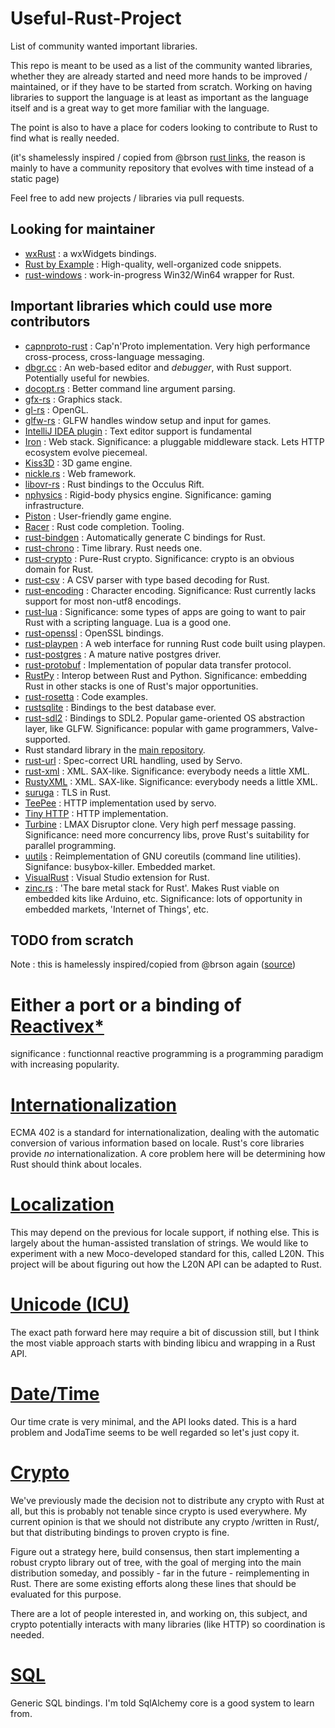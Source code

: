 Useful-Rust-Project
====================

List of community wanted important libraries.

This repo is meant to be used as a list of the community wanted libraries, whether they are already
started and need more hands to be improved / maintained, or if they have to be started from scratch.
Working on having libraries to support the language is at least as important as the language itself and
is a great way to get more familiar with the language.

The point is also to have a place for coders looking to contribute to Rust to find what is really needed.

(it's shamelessly inspired / copied from @brson [rust links](http://brson.github.io/rustlinks.html), the reason
is mainly to have a community repository that evolves with time instead of a static page)

Feel free to add new projects / libraries via pull requests.

Looking for maintainer
----------------------

* [wxRust](https://github.com/kenz-gelsoft/wxRust) : a wxWidgets bindings.
* [Rust by Example](https://github.com/rust-lang/rust-by-example) : High-quality, well-organized code snippets.
* [rust-windows](https://github.com/klutzy/rust-windows) : work-in-progress Win32/Win64 wrapper for Rust.


Important libraries which could use more contributors
-----------------------------------------------------

* [capnproto-rust](http://rust-ci.org/dwrensha/capnproto-rust) :  Cap'n'Proto implementation. Very high performance cross-process, cross-language messaging.
* [dbgr.cc](http://dbgr.cc/) :  An web-based editor and *debugger*, with Rust support. Potentially useful for newbies.
* [docopt.rs](https://github.com/docopt/docopt.rs) : Better command line argument parsing.
* [gfx-rs](https://github.com/bjz/gfx-rs) : Graphics stack.
* [gl-rs](https://github.com/bjz/gl-rs) : OpenGL.
* [glfw-rs](https://github.com/bjz/glfw-rs) : GLFW handles window setup and input for games.
* [IntelliJ IDEA plugin](http://plugins.jetbrains.com/plugin/7438) : Text editor support is fundamental 
* [Iron](https://github.com/iron/iron) : Web stack. Significance: a pluggable middleware stack. Lets HTTP ecosystem evolve piecemeal.
* [Kiss3D](http://rust-ci.org/sebcrozet/kiss3d) : 3D game engine.
* [nickle.rs](http://nickel.rs/) : Web framework.
* [libovr-rs](https://github.com/csherratt/vr-rs) : Rust bindings to the Occulus Rift.
* [nphysics](http://rust-ci.org/sebcrozet/nphysics) : Rigid-body physics engine. Significance: gaming infrastructure.
* [Piston](http://www.piston.rs/) : User-friendly game engine.
* [Racer](http://github.com/phildawes/racer) :  Rust code completion. Tooling.
* [rust-bindgen](http://rust-ci.org/crabtw/rust-bindgen) : Automatically generate C bindings for Rust.
* [rust-chrono](https://github.com/lifthrasiir/rust-chrono) : Time library. Rust needs one.
* [rust-crypto](http://rust-ci.org/DaGenix/rust-crypto) : Pure-Rust crypto. Significance: crypto is an obvious domain for Rust.
* [rust-csv](https://github.com/BurntSushi/rust-csv) : A CSV parser with type based decoding for Rust.
* [rust-encoding](http://rust-ci.org/lifthrasiir/rust-encoding) : Character encoding. Significance: Rust currently lacks support for most non-utf8 encodings.
* [rust-lua](http://rust-ci.org/kballard/rust-lua) : Significance: some types of apps are going to want to pair Rust with a scripting language. Lua is a good one.
* [rust-openssl](http://rust-ci.org/sfackler/rust-openssl) : OpenSSL bindings.
* [rust-playpen](https://github.com/rust-lang/rust-playpen) : A web interface for running Rust code built using playpen.
* [rust-postgres](http://github.com/sfackler/rust-postgres) : A mature native postgres driver.
* [rust-protobuf](http://rust-ci.org/stepancheg/rust-protobuf) : Implementation of popular data transfer protocol.
* [RustPy](https://github.com/lukemetz/rustpy) : Interop between Rust and Python. Significance: embedding Rust in other stacks is one of Rust's major opportunities.
* [rust-rosetta](https://github.com/hoverbear/rust-rosetta) : Code examples.
* [rustsqlite](http://rust-ci.org/kud1ing/rustsqlite) : Bindings to the best database ever.
* [rust-sdl2](http://rust-ci.org/AngryLawyer/rust-sdl2) : Bindings to SDL2. Popular game-oriented OS abstraction layer, like GLFW. Significance: popular with game programmers, Valve-supported.
* Rust standard library in the [main repository](https://github.com/rust-lang/rust).
* [rust-url](https://github.com/lifthrasiir/rust-url) : Spec-correct URL handling, used by Servo.
* [rust-xml](https://github.com/netvl/rust-xml) : XML. SAX-like. Significance: everybody needs a little XML.
* [RustyXML](https://github.com/Florob/RustyXML) : XML. SAX-like. Significance: everybody needs a little XML.
* [suruga](https://github.com/klutzy/suruga) : TLS in Rust.
* [TeePee](https://github.com/teepee/teepee) : HTTP implementation used by servo.
* [Tiny HTTP](https://github.com/tomaka/tiny-http) : HTTP implementation.
* [Turbine](https://github.com/polyfractal/Turbine) : LMAX Disruptor clone. Very high perf message passing. Significance: need more concurrency libs, prove Rust's suitability for parallel programming.
* [uutils](https://github.com/uutils/coreutils) : Reimplementation of GNU coreutils (command line utilities). Signifance: busybox-killer. Embedded market.
* [VisualRust](https://github.com/PistonDevelopers/VisualRust) : Visual Studio extension for Rust.
* [zinc.rs](http://zinc.rs/) : 'The bare metal stack for Rust'. Makes Rust viable on embedded kits like Arduino, etc. Significance: lots of opportunity in embedded markets, 'Internet of Things', etc. 

TODO from scratch
---------------------
Note : this is hamelessly inspired/copied from @brson again ([source](https://mail.mozilla.org/pipermail/rust-dev/2014-June/010139.html))

# Either a port or a binding of [Reactivex*](https://github.com/ReactiveX/RxJava)
significance : functionnal reactive programming is a programming paradigm with increasing popularity.
# [Internationalization](https://github.com/mozilla/rust/issues/14494)
ECMA 402 is a standard for internationalization, dealing with the 
automatic conversion of various information based on locale. Rust's core 
libraries provide *no* internationalization. A core problem here will be 
determining how Rust should think about locales.
# [Localization](https://github.com/mozilla/rust/issues/14495)
This may depend on the previous for locale support, if nothing else. 
This is largely about the human-assisted translation of strings. We 
would like to experiment with a new Moco-developed standard for this, 
called L20N. This project will be about figuring out how the L20N API 
can be adapted to Rust.
# [Unicode (ICU)](https://github.com/mozilla/rust/issues/14656)
The exact path forward here may require a bit of discussion still, but I 
think the most viable approach starts with binding libicu and wrapping 
in a Rust API.
# [Date/Time](https://github.com/mozilla/rust/issues/14657)
Our time crate is very minimal, and the API looks dated. This is a hard 
problem and JodaTime seems to be well regarded so let's just copy it.
# [Crypto](https://github.com/mozilla/rust/issues/14655)

We've previously made the decision not to distribute any crypto with 
Rust at all, but this is probably not tenable since crypto is used 
everywhere. My current opinion is that we should not distribute any 
crypto /written in Rust/, but that distributing bindings to proven 
crypto is fine.

Figure out a strategy here, build consensus, then start implementing a 
robust crypto library out of tree, with the goal of merging into the 
main distribution someday, and possibly - far in the future - 
reimplementing in Rust. There are some existing efforts along these 
lines that should be evaluated for this purpose.

There are a lot of people interested in, and working on, this subject, 
and crypto potentially interacts with many libraries (like HTTP) so 
coordination is needed.
# [SQL](https://github.com/mozilla/rust/issues/14658)
Generic SQL bindings. I'm told SqlAlchemy core is a good system to learn 
from.
